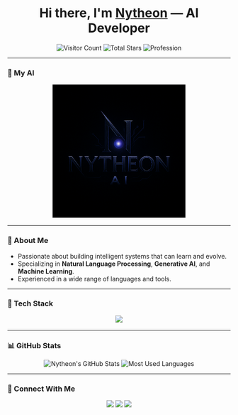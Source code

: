 <h1 align="center">Hi there, I'm <a href="https://github.com/Nytheon">Nytheon</a> — AI Developer</h1>
<p align="center">
  <img src="https://komarev.com/ghpvc/?username=Nytheon&style=flat-square&color=blue" alt="Visitor Count" />
  <img src="https://img.shields.io/github/stars/Nytheon?style=flat-square&color=yellow" alt="Total Stars" />
  <img src="https://img.shields.io/badge/Professional-AI_Developer-blueviolet?style=flat-square" alt="Profession" />
</p>

---

### 🤖 My AI

<p align="center">
  <img src="https://raw.githubusercontent.com/BinaryDev-0100101/hi/refs/heads/main/ai.png" alt="AI Avatar" width="300"/>
</p>

---

### 🚀 About Me
- Passionate about building intelligent systems that can learn and evolve.
- Specializing in **Natural Language Processing**, **Generative AI**, and **Machine Learning**.
- Experienced in a wide range of languages and tools.

---

### 🧠 Tech Stack

<p align="center">
  <img src="https://skillicons.dev/icons?i=python,cpp,cs,java,js,nodejs,html,css,react,docker,linux,bash,git,postgres,mysql" />
</p>

---

### 📊 GitHub Stats

<p align="center">
  <img src="https://github-readme-stats.vercel.app/api?username=Nytheon&show_icons=true&theme=tokyonight" alt="Nytheon's GitHub Stats" />
  <img src="https://github-readme-stats.vercel.app/api/top-langs/?username=Nytheon&layout=compact&theme=tokyonight" alt="Most Used Languages" />
</p>

---

### 📡 Connect With Me

<p align="center">
  <a href="https://x.com/NytheonAi" target="_blank"><img src="https://img.shields.io/badge/X-%231DA1F2.svg?style=for-the-badge&logo=X&logoColor=white" /></a>
  <a href="https://www.instagram.com/nytheonai" target="_blank"><img src="https://img.shields.io/badge/Instagram-E4405F?style=for-the-badge&logo=instagram&logoColor=white" /></a>
  <a href="https://t.me/nytheon" target="_blank"><img src="https://img.shields.io/badge/Telegram-2CA5E0?style=for-the-badge&logo=telegram&logoColor=white" /></a>
</p>
